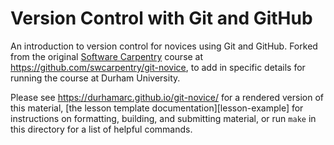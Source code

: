 Version Control with Git and GitHub
==========

An introduction to version control for novices using Git and GitHub. Forked from the original [Software Carpentry](https://software-carpentry.org) course at <https://github.com/swcarpentry/git-novice>, to add in specific details for running the course at Durham University.

Please see <https://durhamarc.github.io/git-novice/> for a rendered version of this material,
[the lesson template documentation][lesson-example]
for instructions on formatting, building, and submitting material,
or run `make` in this directory for a list of helpful commands.
